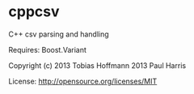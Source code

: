cppcsv
======

C++ csv parsing and handling

Requires: Boost.Variant

Copyright (c) 2013 Tobias Hoffmann
              2013 Paul Harris

License: http://opensource.org/licenses/MIT
